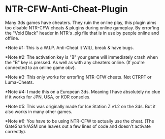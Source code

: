 # NTR-CFW-Anti-Cheat-Plugin
Many 3ds games have cheaters. They ruin the online play, this plugin aims too disable NTR-CFW cheats & plugins during online gameplay. By error'ing the "Void Black" header in NTR's .plg file that is in use by people online and offline.


*Note #1: This is a W.I.P. Anti-Cheat it WILL break & have bugs.

*Note #2: The activation key is "B" your game will immediately crash when the "B" key is pressed. As well as with any cheaters online. (If you're connected to an online game obv).

*Note #3: This only works for error'ing NTR-CFW cheats. Not CTRPF or Luma-Cheats.

*Note #4: I made this on a European 3ds. Meaning I have absolutely no clue if it works for JPN, USA, or KOR consoles.

*Note #5: This was originally made for Ice Station Z v1.2 on the 3ds. But it also works in many other games.

*Note #6: You have to be using NTR-CFW to actually use the cheat. (The GateShark/ASM one leaves out a few lines of code and doesn't activate correctly).
